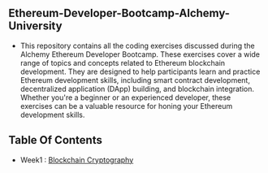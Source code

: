 ## Ethereum-Developer-Bootcamp-Alchemy-University
- This repository contains all the coding exercises discussed during the Alchemy Ethereum Developer Bootcamp. These exercises cover a wide range of topics and concepts related to Ethereum blockchain development. They are designed to help participants learn and practice Ethereum development skills, including smart contract development, decentralized application (DApp) building, and blockchain integration. Whether you're a beginner or an experienced developer, these exercises can be a valuable resource for honing your Ethereum development skills.

## Table Of Contents 
- Week1 : [Blockchain Cryptography](https://github.com/jitendragangwar123/Ethereum-Developer-Bootcamp-Alchemy-University/tree/main/Week-1)
